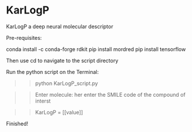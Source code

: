 # KarLogP

KarLogP a deep neural molecular descriptor 

Pre-requisites: 

conda install -c conda-forge rdkit
pip install mordred 
pip install tensorflow

Then use cd to navigate to the script directory

Run the python script on the Terminal:

>> python KarLogP_script.py

>> Enter molecule: her enter the SMILE code of the compound of interst

>> KarLogP =  [[value]]

Finished! 
